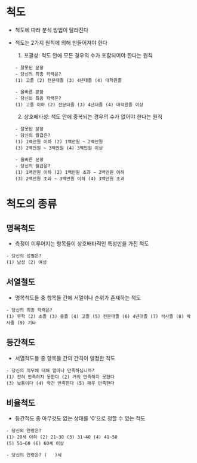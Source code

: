 # 척도 
- 척도에 따라 분석 방법이 달라진다 
- 척도는 2가지 원칙에 의해 만들어져야 한다 
	1) 포괄성: 척도 안에 모든 경우의 수가 포함되어야 한다는 원칙
	```
	- 잘못된 문항
	- 당신의 최종 학력은?
	(1) 고졸 (2) 전문대졸 (3) 4년대졸 (4) 대학원졸
	```

	```
	- 올바른 문항
	- 당신의 최종 학력은?
	(1) 고졸 이하 (2) 전문대졸 (3) 4년대졸 (4) 대학원졸 이상 
	```

	2) 상호배타성: 척도 안에 중복되는 경우의 수가 없어야 한다는 원칙
	```
	- 잘못된 문항
	- 당신의 월급은?
	(1) 1백만원 이하 (2) 1백만원 ~ 2백만원 
	(3) 2백만원 ~ 3백만원 (4) 3백만원 이상 
	```

	```
	- 올바른 문항
	- 당신의 월급은?
	(1) 1백만원 이하 (2) 1백만원 초과 ~ 2백만원 이하
	(3) 2백만원 초과 ~ 3백만원 이하 (4) 3백만원 초과 
	```

# 척도의 종류
## 명목척도 
- 측정이 이루어지는 항목들이 상호배타적인 특성만을 가진 척도
```
- 당신의 성별은?
(1) 남성 (2) 여성 
```

## 서열철도 
- 명목척도들 중 항목들 간에 서열이나 순위가 존재하는 척도
```
- 당신의 최종 학력은?
(1) 무학 (2) 초졸 (3) 중졸 (4) 고졸 (5) 전문대졸 (6) 4년대졸 (7) 석사졸 (8) 박사졸 (9) 기타 
```

## 등간척도
- 서열척도들 중 항목들 간의 간격이 일정한 척도
```
- 당신의 직무에 대해 얼마나 만족하십니까?
(1) 전혀 만족하지 못한다 (2) 거의 만족하지 못한다 
(3) 보통이다 (4) 약간 만족한다 (5) 매우 만족한다
```

## 비율척도 
- 등간척도 중 아무것도 없는 상태를 '0'으로 정할 수 있는 척도 
```
- 당신의 연령은?
(1) 20세 이하 (2) 21~30 (3) 31~40 (4) 41~50
(5) 51~60 (6) 60세 이상 
```
```
- 당신의 연령은? (   )세 
```


